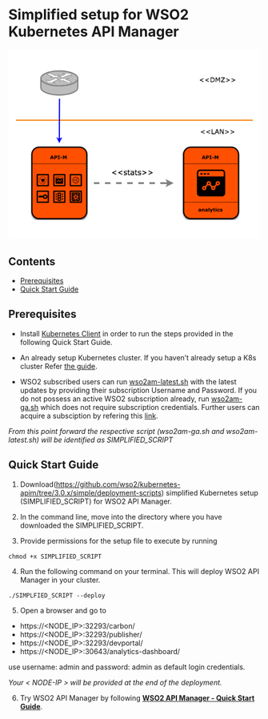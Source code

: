 # Simplified setup for WSO2 Kubernetes API Manager

![WSO2 API Manager Deployment](apim_simple.png)

## Contents

* [Prerequisites](#prerequisites)
* [Quick Start Guide](#quick-start-guide)

## Prerequisites

* Install [Kubernetes  Client](https://kubernetes.io/docs/tasks/tools/install-kubectl/) in order to run the steps provided in the following Quick Start Guide.

* An already setup Kubernetes cluster. If you haven’t already setup a K8s cluster  Refer [the guide](https://kubernetes.io/docs/setup/).

* WSO2 subscribed users can run [wso2am-latest.sh](https://github.com/wso2/kubernetes-apim/blob/3.0.x/simple/deployment-scripts/wso2am-latest.sh) with the latest updates by providing their subscription Username and Password. If you do not possess an active WSO2 subscription already, run [wso2am-ga.sh](https://github.com/wso2/kubernetes-apim/blob/3.0.x/simple/deployment-scripts/wso2am-ga.sh) which does not require subscription credentials. Further users can acquire a subsciption by refering this [link](https://wso2.com/subscription).

*From this point forward the respective script (wso2am-ga.sh and wso2am-latest.sh) will be identified as SIMPLIFIED_SCRIPT*

## Quick Start Guide

1. Download(https://github.com/wso2/kubernetes-apim/tree/3.0.x/simple/deployment-scripts) simplified Kubernetes setup (SIMPLIFIED_SCRIPT) for WSO2 API Manager.  

2. In the command line, move into the directory where you have downloaded the SIMPLIFIED_SCRIPT.

3. Provide permissions for the setup file to execute by running 

```
chmod +x SIMPLIFIED_SCRIPT
```

4. Run the following command on your terminal. This will deploy WSO2 API Manager in your cluster.

```
./SIMPLFIED_SCRIPT --deploy
```

5. Open a browser and go to 
- https://<NODE_IP>:32293/carbon/
- https://<NODE_IP>:32293/publisher/
- https://<NODE_IP>:32293/devportal/
- https://<NODE_IP>:30643/analytics-dashboard/

use username: admin and password: admin as default login credentials.

*Your < NODE-IP > will be provided at the end of the deployment.*

6. Try WSO2 API Manager by following **[WSO2 API Manager - Quick Start Guide](https://apim.docs.wso2.com/en/latest/GettingStarted/quick-start-guide/)**.
